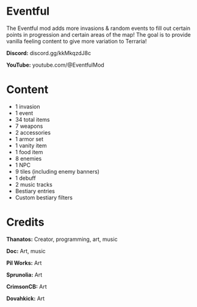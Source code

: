 # Eventful
The Eventful mod adds more invasions & random events to fill out certain points in progression and certain areas of the map! The goal is to provide vanilla feeling content to give more variation to Terraria!

**Discord:** discord.gg/kkMkqzdJ8c

**YouTube:** youtube.com/@EventfulMod

# Content
- 1 invasion
- 1 event
- 34 total items
- 7 weapons
- 2 accessories
- 1 armor set
- 1 vanity item
- 1 food item
- 8 enemies
- 1 NPC
- 9 tiles (including enemy banners)
- 1 debuff
- 2 music tracks
- Bestiary entries
- Custom bestiary filters

# Credits
**Thanatos:** Creator, programming, art, music

**Doc:** Art, music

**Pil Works:** Art

**Sprunolia:** Art

**CrimsonCB:** Art

**Dovahkick:** Art

